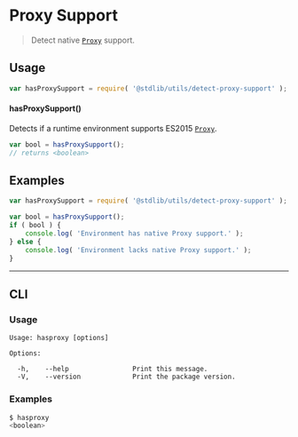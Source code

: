 # Proxy Support

> Detect native [`Proxy`][mdn-proxy] support.

<section class="usage">

## Usage

```javascript
var hasProxySupport = require( '@stdlib/utils/detect-proxy-support' );
```

#### hasProxySupport()

Detects if a runtime environment supports ES2015 [`Proxy`][mdn-proxy].

```javascript
var bool = hasProxySupport();
// returns <boolean>
```

</section>

<!-- /.usage -->

<section class="examples">

## Examples

```javascript
var hasProxySupport = require( '@stdlib/utils/detect-proxy-support' );

var bool = hasProxySupport();
if ( bool ) {
    console.log( 'Environment has native Proxy support.' );
} else {
    console.log( 'Environment lacks native Proxy support.' );
}
```

</section>

<!-- /.examples -->

* * *

<section class="cli">

## CLI

<section class="usage">

### Usage

```text
Usage: hasproxy [options]

Options:

  -h,    --help                Print this message.
  -V,    --version             Print the package version.
```

</section>

<!-- /.usage -->

<section class="examples">

### Examples

```bash
$ hasproxy
<boolean>
```

</section>

<!-- /.examples -->

</section>

<!-- /.cli -->

<section class="links">

[mdn-proxy]: https://developer.mozilla.org/en-US/docs/Web/JavaScript/Reference/Global_Objects/Proxy

</section>

<!-- /.links -->
